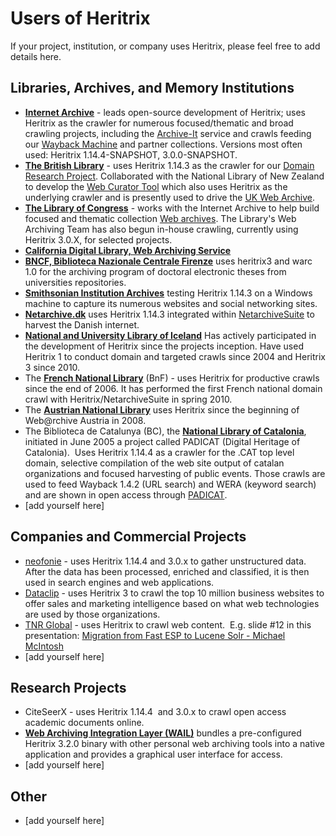 # Users of Heritrix

If your project, institution, or company uses Heritrix, please feel free
to add details here.

## Libraries, Archives, and Memory Institutions

-   **[Internet Archive](http://www.archive.org)** - leads open-source
    development of Heritrix; uses Heritrix as the crawler for numerous
    focused/thematic and broad crawling projects, including the
    [Archive-It](http://archive-it.org) service and crawls feeding our
    [Wayback Machine](http://web.archive.org) and partner collections.
    Versions most often used: Heritrix 1.14.4-SNAPSHOT, 3.0.0-SNAPSHOT. 
-   **[The British Library](http://www.bl.uk/)** - uses Heritrix 1.14.3
    as the crawler for our [Domain Research Project](index).
    Collaborated with the National Library of New Zealand to develop the
    [Web Curator Tool](http://webcurator.sourceforge.net/) which also
    uses Heritrix as the underlying crawler and is presently used to
    drive the [UK Web Archive](http://www.webarchive.org.uk/ukwa/).
-   **[The Library of Congress](http://www.loc.gov/webarchiving/)** -
    works with the Internet Archive to help build focused and thematic
    collection [Web archives](http://www.loc.gov/lcwa). The Library's
    Web Archiving Team has also begun in-house crawling, currently using
    Heritrix 3.0.X, for selected projects.
-   **[California Digital Library, Web Archiving
    Service](http://webarchives.cdlib.org)**
-   **[BNCF, Biblioteca Nazionale Centrale
    Firenze](http://www.bncf.firenze.sbn.it)** uses heritrix3 and warc
    1.0 for the archiving program of doctoral electronic theses from
    universities repositories.
-   **[Smithsonian Institution
    Archives](http://www.siarchives.si.edu/)** testing Heritrix 1.14.3
    on a Windows machine to capture its numerous websites and social
    networking sites.
-   **[Netarchive.dk](http://netarchive.dk)** uses Heritrix 1.14.3
    integrated within [NetarchiveSuite](http://netarchive.dk/suite) to
    harvest the Danish internet.
-   **[National and University Library of
    Iceland](http://landsbokasafn.is)** Has actively participated in the
    development of Heritrix since the projects inception. Have used
    Heritrix 1 to conduct domain and targeted crawls since 2004 and
    Heritrix 3 since 2010.
-   The **[French National
    Library](http://www.bnf.fr/en/professionals/digital_legal_deposit/a.digital_legal_deposit_web_archiving.html)**
    (BnF) - uses Heritrix for productive crawls since the end of 2006.
    It has performed the first French national domain crawl with
    Heritrix/NetarchiveSuite in spring 2010.
-   The **[Austrian National
    Library](http://www.onb.ac.at/ev/about/webarchive.htm)** uses
    Heritrix since the beginning of Web@rchive Austria in 2008.
-   The Biblioteca de Catalunya (BC), the **[National Library of
    Catalonia](http://www.bnc.cat/)**, initiated in June 2005 a project
    called PADICAT (Digital Heritage of Catalonia).  Uses Heritrix
    1.14.4 as a crawler for the .CAT top level domain, selective
    compilation of the web site output of catalan organizations and
    focused harvesting of public events. Those crawls are used to feed
    Wayback 1.4.2 (URL search) and WERA (keyword search) and are shown
    in open access through
    [PADICAT](http://www.padicat.cat/en/index.php).
-   \[add yourself here\]

## Companies and Commercial Projects

-   [neofonie](http://www.neofonie.de) - uses Heritrix 1.14.4 and 3.0.x
    to gather unstructured data. After the data has been processed,
    enriched and classified, it is then used in search engines and web
    applications.
-   [Dataclip](http://www.dataclip.com) - uses Heritrix 3 to crawl the
    top 10 million business websites to offer sales and marketing
    intelligence based on what web technologies are used by those
    organizations.
-   [TNR Global](http://www.tnrglobal.com/) - uses Heritrix to crawl web
    content.  E.g. slide \#12 in this presentation: [Migration from Fast
    ESP to Lucene Solr - Michael
    McIntosh](http://www.slideshare.net/lucenerevolution/michael-mcintosh-esp2solreurocon2011)
-   \[add yourself here\]

## Research Projects

-   CiteSeerX - uses Heritrix 1.14.4  and 3.0.x to crawl open access
    academic documents online.  
-   **[Web Archiving Integration Layer
    (WAIL)](http://matkelly.com/wail)** bundles a pre-configured
    Heritrix 3.2.0 binary with other personal web archiving tools into a
    native application and provides a graphical user interface for
    access.
-   \[add yourself here\]

## Other

-   \[add yourself here\]
